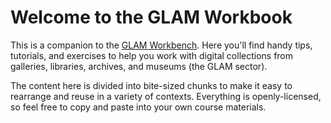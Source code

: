 # Welcome to the GLAM Workbook

This is a companion to the [GLAM Workbench](https://glam-workbench.net/). Here you'll find handy tips, tutorials, and exercises to help you work with digital collections from galleries, libraries, archives, and museums (the GLAM sector). 

The content here is divided into bite-sized chunks to make it easy to rearrange and reuse in a variety of contexts. Everything is openly-licensed, so feel free to copy and paste into your own course materials.

```{tableofcontents}
```

